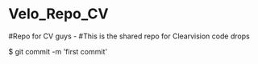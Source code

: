 Velo_Repo_CV
============

#Repo for CV guys - 
#This is the shared repo for Clearvision code drops

$ git commit -m 'first commit'
